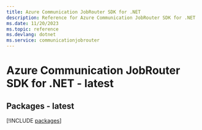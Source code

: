 ```yaml
---
title: Azure Communication JobRouter SDK for .NET
description: Reference for Azure Communication JobRouter SDK for .NET
ms.date: 11/20/2023
ms.topic: reference
ms.devlang: dotnet
ms.service: communicationjobrouter
---
```

# Azure Communication JobRouter SDK for .NET - latest
## Packages - latest
[!INCLUDE [packages](communication-jobrouter-index.md)]